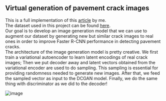 ## **Virtual generation of pavement crack images**

This is a full implementation of this [article](https://doi.org/10.1016/j.engappai.2021.104376) by me.\
The dataset used in this project can be found [here](https://github.com/juhuyan/CrackDataset_DL_HY/tree/master/BoxLevel_Detection).\
Our goal is to develop an image generation model that we can use to augment our dataset by generating new but similar crack images to real ones in order to improve Faster R-CNN performance in detecting pavement cracks.\
The architecture of the image generation model is pretty creative. We first train a variational autoencoder to learn latent encodings of real crack images; Then we put decoder away and latent vectors obtained from the variational encoder are used to do sampling. This sampling is essential for providing randomness needed to generate new images. After that, we feed the sampled vector as input to the DCGAN model. Finally, we do the same thing with discriminator as we did to the decoder!

![image](https://github.com/user-attachments/assets/cc87e314-98b1-4920-ad3f-8f893e7fee5d)



